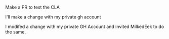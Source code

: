 Make a PR to test the CLA

I'll make a change with my private gh account

I modifed a change with my private GH Account and invited MilkedEek to do the same.
